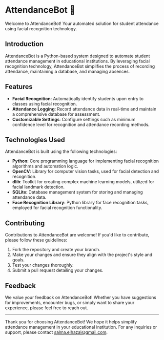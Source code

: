 # AttendanceBot 📸


Welcome to AttendanceBot! Your automated solution for student attendance using facial recognition technology.

## Introduction

AttendanceBot is a Python-based system designed to automate student attendance management in educational institutions. By leveraging facial recognition technology, AttendanceBot simplifies the process of recording attendance, maintaining a database, and managing absences.

## Features

- **Facial Recognition**: Automatically identify students upon entry to classes using facial recognition.
- **Attendance Logging**: Record attendance data in real-time and maintain a comprehensive database for assessment.
- **Customizable Settings**: Configure settings such as minimum confidence level for recognition and attendance recording methods.

## Technologies Used

AttendanceBot is built using the following technologies:

- **Python**: Core programming language for implementing facial recognition algorithms and automation logic.
- **OpenCV**: Library for computer vision tasks, used for facial detection and recognition.
- **dlib**: Toolkit for creating complex machine learning models, utilized for facial landmark detection.
- **SQLite**: Database management system for storing and managing attendance data.
- **Face Recognition Library**: Python library for face recognition tasks, employed for facial recognition functionality.


## Contributing

Contributions to AttendanceBot are welcome! If you'd like to contribute, please follow these guidelines:

1. Fork the repository and create your branch.
2. Make your changes and ensure they align with the project's style and goals.
3. Test your changes thoroughly.
4. Submit a pull request detailing your changes.

## Feedback

We value your feedback on AttendanceBot! Whether you have suggestions for improvements, encounter bugs, or simply want to share your experience, please feel free to reach out.



---

Thank you for choosing AttendanceBot! We hope it helps simplify attendance management in your educational institution. For any inquiries or support, please contact [salma.elhazal@gmail.com](mailto:salma.elhazal@gmail.com).

